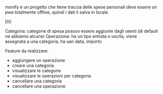 monify è un progetto che tiene traccia delle spese personali
deve essere un pwa totalmente offline, quindi i dati li salva in locale.

DO

Categoria: categorie di spesa possoo essere aggiunte dagli utenti (di default ne abbiamo alcune)
Operazione: ha un tipo entrata o uscita, viene assegnata a una categoria, ha uan data, importo


Feature da realizzare:
- aggiungere un operazione
- creare una categoria
- visualizzare le categorie
- visualizzare le operazioni per categoria
- cancellare una categoria
- cancellare una operazione



